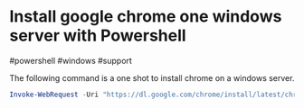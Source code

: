# Install google chrome one windows server with Powershell
#powershell #windows #support 

The following command is a one shot to install chrome on a windows server.

```powershell
Invoke-WebRequest -Uri "https://dl.google.com/chrome/install/latest/chrome_installer.exe" -OutFile chrome_installer.exe ; .\chrome_installer.exe
```